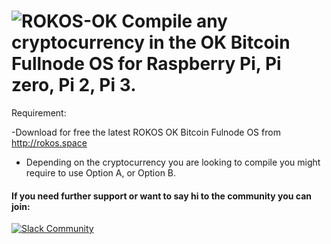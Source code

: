 ![ROKOS-OK](http://i.imgur.com/WHN1JGF.png)
Compile any cryptocurrency in the OK Bitcoin Fullnode OS for Raspberry Pi, Pi zero, Pi 2, Pi 3.
=========================== 

Requirement: 

-Download for free the latest ROKOS OK Bitcoin Fulnode OS from http://rokos.space

* Depending on the cryptocurrency you are looking to compile you might require to use Option A, or Option B.

#### If you need further support or want to say hi to the community you can join:
[![Slack Community](https://img.shields.io/badge/slack-okrokos-blue.svg)](https://okcash.herokuapp.com)